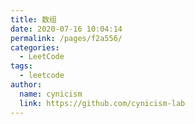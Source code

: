 ```yaml
---
title: 数组
date: 2020-07-16 10:04:14
permalink: /pages/f2a556/
categories: 
  - LeetCode
tags: 
  - leetcode
author: 
  name: cynicism
  link: https://github.com/cynicism-lab
---
```


